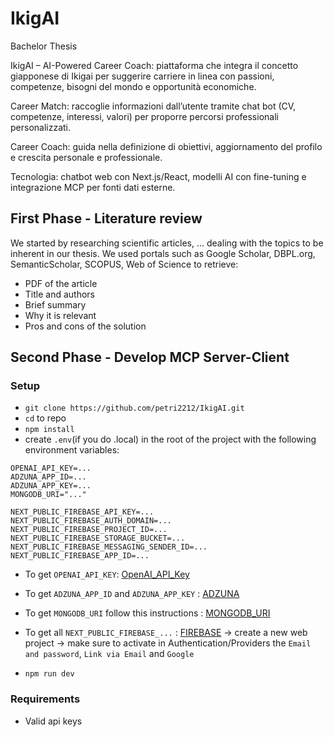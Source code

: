# IkigAI
Bachelor Thesis

IkigAI – AI-Powered Career Coach: piattaforma che integra il concetto giapponese di Ikigai per suggerire carriere in linea con passioni, competenze, bisogni del mondo e opportunità economiche.

Career Match: raccoglie informazioni dall’utente tramite chat bot (CV, competenze, interessi, valori) per proporre percorsi professionali personalizzati.

Career Coach: guida nella definizione di obiettivi, aggiornamento del profilo e crescita personale e professionale.

Tecnologia: chatbot web con Next.js/React, modelli AI con fine-tuning e integrazione MCP per fonti dati esterne.

## First Phase - Literature review 

We started by researching scientific articles, ... dealing with the topics to be inherent in our thesis.
We used portals such as Google Scholar, DBPL.org, SemanticScholar, SCOPUS, Web of Science to retrieve:
- PDF of the article
- Title and authors
- Brief summary
- Why it is relevant
- Pros and cons of the solution

## Second Phase - Develop MCP Server-Client

### Setup

- `git clone https://github.com/petri2212/IkigAI.git`
- `cd` to repo
- `npm install`
- create `.env`(if you do .local) in the root of the project with the following environment variables:
```
OPENAI_API_KEY=...
ADZUNA_APP_ID=...
ADZUNA_APP_KEY=...
MONGODB_URI="..."

NEXT_PUBLIC_FIREBASE_API_KEY=...
NEXT_PUBLIC_FIREBASE_AUTH_DOMAIN=...
NEXT_PUBLIC_FIREBASE_PROJECT_ID=...
NEXT_PUBLIC_FIREBASE_STORAGE_BUCKET=...
NEXT_PUBLIC_FIREBASE_MESSAGING_SENDER_ID=...
NEXT_PUBLIC_FIREBASE_APP_ID=...
```
- To get `OPENAI_API_KEY`: [OpenAI_API_Key](https://platform.openai.com/api-keys)
- To get `ADZUNA_APP_ID` and `ADZUNA_APP_KEY` : [ADZUNA](https://developer.adzuna.com/)
- To get `MONGODB_URI` follow this instructions : [MONGODB_URI](https://www.mongodb.com/docs/manual/reference/connection-string/)
- To get all `NEXT_PUBLIC_FIREBASE_...` : [FIREBASE](https://firebase.google.com/) -> create a new web project -> make sure to activate in Authentication/Providers the `Email and password`, `Link via Email` and `Google`

- `npm run dev`

### Requirements

- Valid api keys

